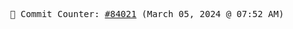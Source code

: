<p align="center">
    <samp>
        📮 Commit Counter: <a href="https://github.com/Javascript-void0/Javascript-void0/commits/main">#84021</a> (March 05, 2024 @ 07:52 AM)
    </samp>
</p>